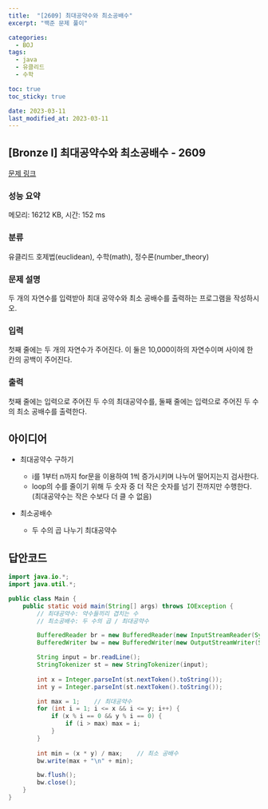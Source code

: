 ```yaml
---
title:  "[2609] 최대공약수와 최소공배수"
excerpt: "백준 문제 풀이"

categories:
  - BOJ
tags:
  - java
  - 유클리드
  - 수학

toc: true
toc_sticky: true

date: 2023-03-11
last_modified_at: 2023-03-11
---
```

## [Bronze I] 최대공약수와 최소공배수 - 2609 

[문제 링크](https://www.acmicpc.net/problem/2609) 

### 성능 요약

메모리: 16212 KB, 시간: 152 ms

### 분류

유클리드 호제법(euclidean), 수학(math), 정수론(number_theory)

### 문제 설명

<p>두 개의 자연수를 입력받아 최대 공약수와 최소 공배수를 출력하는 프로그램을 작성하시오.</p>

### 입력 

 <p>첫째 줄에는 두 개의 자연수가 주어진다. 이 둘은 10,000이하의 자연수이며 사이에 한 칸의 공백이 주어진다.</p>

### 출력 

 <p>첫째 줄에는 입력으로 주어진 두 수의 최대공약수를, 둘째 줄에는 입력으로 주어진 두 수의 최소 공배수를 출력한다.</p>


## 아이디어
- 최대공약수 구하기
    - i를 1부터 n까지 for문을 이용하여 1씩 증가시키며 나누어 떨어지는지 검사한다.  
    - loop의 수를 줄이기 위해 두 숫자 중 더 작은 숫자를 넘기 전까지만 수행한다.(최대공약수는 작은 수보다 더 클 수 없음)  

- 최소공배수
    - 두 수의 곱 나누기 최대공약수

## 답안코드
```java
import java.io.*;
import java.util.*;

public class Main {
    public static void main(String[] args) throws IOException {
        // 최대공약수: 약수들끼리 겹치는 수
        // 최소공배수: 두 수의 곱 / 최대공약수

        BufferedReader br = new BufferedReader(new InputStreamReader(System.in));
        BufferedWriter bw = new BufferedWriter(new OutputStreamWriter(System.out));

        String input = br.readLine();
        StringTokenizer st = new StringTokenizer(input);
        
        int x = Integer.parseInt(st.nextToken().toString());
        int y = Integer.parseInt(st.nextToken().toString());

        int max = 1;    // 최대공약수
        for (int i = 1; i <= x && i <= y; i++) {
            if (x % i == 0 && y % i == 0) {
                if (i > max) max = i;
            }
        }
        
        int min = (x * y) / max;    // 최소 공배수
        bw.write(max + "\n" + min);

        bw.flush();
        bw.close();
    }
}
```